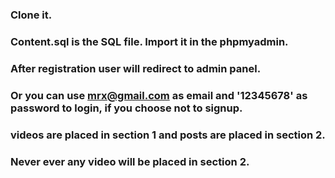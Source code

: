 ### Clone it.
### Content.sql is the SQL file. Import it in the phpmyadmin.
### After registration user will redirect to admin panel.
### Or you can use mrx@gmail.com as email and '12345678' as password to login, if you choose not to signup.
### videos are placed in section 1 and posts are placed in section 2.
### Never ever any video will be placed in section 2.
